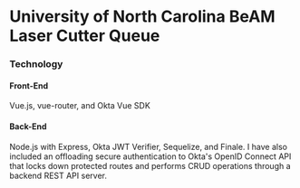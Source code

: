 # University of North Carolina BeAM Laser Cutter Queue

### Technology

#### Front-End
Vue.js, vue-router, and Okta Vue SDK

#### Back-End
Node.js with Express, Okta JWT Verifier, Sequelize, and Finale.
I have also included an offloading secure authentication to Okta's OpenID Connect API that locks down protected routes and performs CRUD operations through a backend REST API server.
